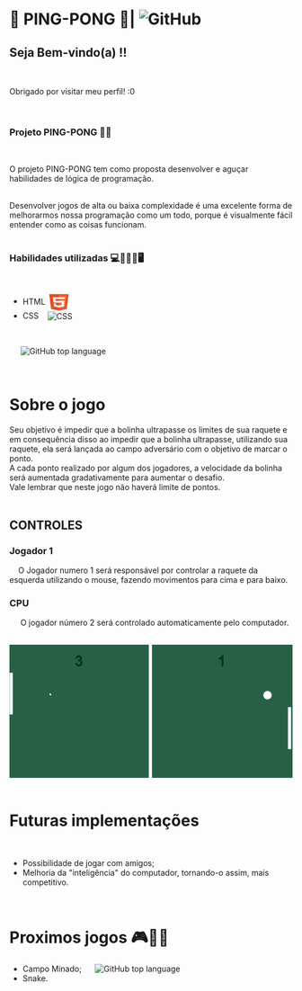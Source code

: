 # 🏓 PING-PONG 🏓| ![GitHub](https://img.shields.io/badge/Status-Finished-green/?style=for-the-badge)


## Seja Bem-vindo(a) !!

<br>

Obrigado por visitar meu perfil! :0 

<br>

###  Projeto PING-PONG  🚀🚀
<br>

O projeto PING-PONG tem como proposta desenvolver e aguçar habilidades de lógica de programação. <br>

<br>Desenvolver jogos de alta ou baixa complexidade é uma excelente forma de melhorarmos nossa programação como um todo, porque é visualmente fácil entender como as coisas funcionam. 
<br>
<br>

### Habilidades utilizadas 💻👨🏻‍💻🖥

<div style="display: inline_block"><br>
  <ul>
    <li> HTML <img align="center" alt="HTML" height="30" width="40" src="https://raw.githubusercontent.com/devicons/devicon/master/icons/html5/html5-original.svg"> </li>
   <li> CSS &nbsp;&nbsp; <img align="center" alt="CSS" height="30" width="40" src="https://cdn.jsdelivr.net/gh/devicons/devicon/icons/javascript/javascript-original.svg"></li>
    </ul>
</div>
<br>

 &nbsp;&nbsp;&nbsp;&nbsp; ![GitHub top language](https://img.shields.io/github/languages/top/AdonisJeronimo/Ping-Pong?style=plastic)

<br>

# Sobre o jogo

Seu objetivo é impedir que a bolinha ultrapasse os limites de sua raquete e em consequência disso ao impedir que a bolinha ultrapasse, utilizando sua raquete, ela será lançada ao campo adversário com o objetivo de marcar o ponto. <br>
A cada ponto realizado por algum dos jogadores, a velocidade da bolinha será aumentada gradativamente para aumentar o desafio. <br>Vale lembrar que neste jogo não haverá limite de pontos.
<br>
<br>

## CONTROLES

### Jogador 1
 &nbsp;&nbsp;&nbsp;&nbsp;O Jogador numero 1 será responsável por controlar a raquete da esquerda utilizando o mouse, fazendo movimentos para cima e para baixo.

### CPU

 &nbsp;&nbsp;&nbsp;&nbsp; O jogador número 2 será controlado automaticamente pelo computador.


<div style="display: inline_block"> <br>
<img height="****" width="***" src="./assets/images/gif-projeto.gif">
  </div>

<br>

#  Futuras implementações
<br>

- Possibilidade de jogar com amigos;
- Melhoria da "inteligência" do computador, tornando-o assim, mais competitivo.

<br>

#  Proximos jogos 🎮👾🎯

- Campo Minado; &nbsp;&nbsp;&nbsp;&nbsp; ![GitHub top language](https://img.shields.io/badge/-Em%20planejamento-yellow)
- Snake.